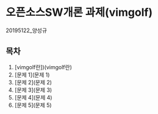 # 오픈소스SW개론 과제(vimgolf)
20195122_양성규
## 목차
1. [vimgolf란])(vimgolf란)
2. [문제 1](문제 1)
3. [문제 2](문제 2)
4. [문제 3](문제 3)
5. [문제 4](문제 4)
6. [문제 5](문제 5)
